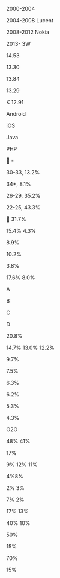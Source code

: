 



2000-2004 

2004-2008 Lucent 

2008-2012 Nokia 

2013- 3W





14.53

13.30

13.84

13.29

K
12.91

 Android

iOS

Java

PHP

 - 

30-33, 13.2%

34+, 8.1%

26-29, 35.2%

22-25, 43.3%




31.7%

15.4% 4.3%

8.9%

10.2%

3.8%

17.6% 8.0%

 

A

B

C

D  



20.8%

14.7% 13.0% 12.2%

9.7%

7.5%

6.3%

6.2%

5.3%

4.3%

       

O2O





48%
41%

 

17%

9% 12% 11%

4%8%

2% 3%

7% 2%

17% 13%

      







 40%
 10%

  50%

 15%

 70%

 15%



 

 

 































